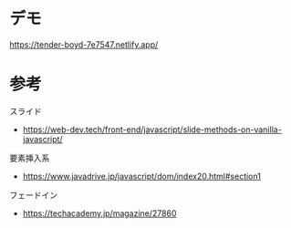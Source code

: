 # デモ

https://tender-boyd-7e7547.netlify.app/

# 参考
スライド
- https://web-dev.tech/front-end/javascript/slide-methods-on-vanilla-javascript/


要素挿入系
- https://www.javadrive.jp/javascript/dom/index20.html#section1

フェードイン

- https://techacademy.jp/magazine/27860